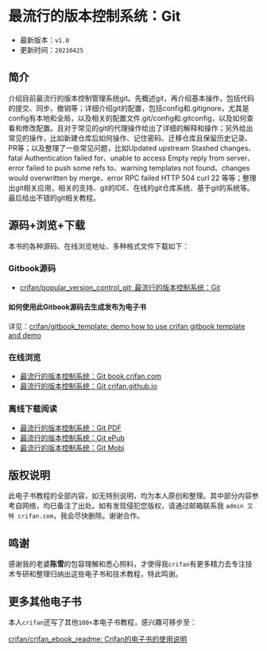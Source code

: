 # 最流行的版本控制系统：Git

* 最新版本：`v1.0`
* 更新时间：`20210425`

## 简介

介绍目前最流行的版本控制管理系统git。先概述git，再介绍基本操作，包括代码的提交、同步、撤销等；详细介绍git的配置，包括config和.gitignore，尤其是config有本地和全局，以及相关的配置文件.git/config和.gitconfig，以及如何查看和修改配置。且对于常见的git的代理操作给出了详细的解释和操作；另外给出常见的操作，比如新建仓库后如何操作、记住密码、迁移仓库且保留历史记录、PR等；以及整理了一些常见问题，比如Updated upstream Stashed changes、fatal Authentication failed for、unable to access Empty reply from server、error failed to push some refs to、warning templates not found、changes would overwritten by merge、error RPC failed HTTP 504 curl 22 等等；整理出git相关应用，相关的支持、git的IDE、在线的git仓库系统、基于git的系统等。最后给出不错的git相关教程。

## 源码+浏览+下载

本书的各种源码、在线浏览地址、多种格式文件下载如下：

### Gitbook源码

* [crifan/popular_version_control_git: 最流行的版本控制系统：Git](https://github.com/crifan/popular_version_control_git)

#### 如何使用此Gitbook源码去生成发布为电子书

详见：[crifan/gitbook_template: demo how to use crifan gitbook template and demo](https://github.com/crifan/gitbook_template)

### 在线浏览

* [最流行的版本控制系统：Git book.crifan.com](http://book.crifan.com/books/popular_version_control_git/website)
* [最流行的版本控制系统：Git crifan.github.io](https://crifan.github.io/popular_version_control_git/website)

### 离线下载阅读

* [最流行的版本控制系统：Git PDF](http://book.crifan.com/books/popular_version_control_git/pdf/popular_version_control_git.pdf)
* [最流行的版本控制系统：Git ePub](http://book.crifan.com/books/popular_version_control_git/epub/popular_version_control_git.epub)
* [最流行的版本控制系统：Git Mobi](http://book.crifan.com/books/popular_version_control_git/mobi/popular_version_control_git.mobi)

## 版权说明

此电子书教程的全部内容，如无特别说明，均为本人原创和整理。其中部分内容参考自网络，均已备注了出处。如有发现侵犯您版权，请通过邮箱联系我 `admin 艾特 crifan.com`，我会尽快删除。谢谢合作。

## 鸣谢

感谢我的老婆**陈雪**的包容理解和悉心照料，才使得我`crifan`有更多精力去专注技术专研和整理归纳出这些电子书和技术教程，特此鸣谢。

## 更多其他电子书

本人`crifan`还写了其他`100+`本电子书教程，感兴趣可移步至：

[crifan/crifan_ebook_readme: Crifan的电子书的使用说明](https://github.com/crifan/crifan_ebook_readme)

